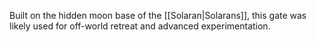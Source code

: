 Built on the hidden moon base of the [[Solaran|Solarans]], this gate was likely used for off-world retreat and advanced experimentation.
